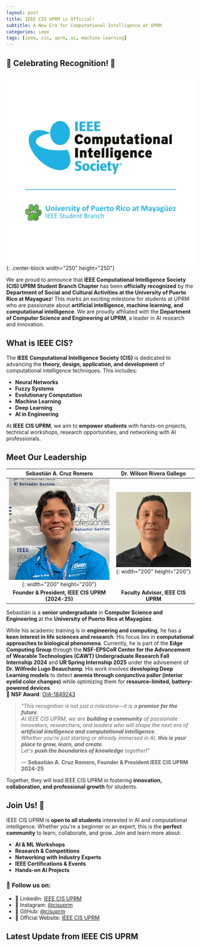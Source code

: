 ```yaml
---
layout: post
title: IEEE CIS UPRM is Official!
subtitle: A New Era for Computational Intelligence at UPRM
categories: ieee
tags: [ieee, cis, uprm, ai, machine-learning]
---
```


## 🎉 Celebrating Recognition! 🎉

![IEEE CIS UPRM Logo](/assets/images/cis-logo.png){: .center-block width="250" height="250"}

We are proud to announce that **IEEE Computational Intelligence Society (CIS) UPRM Student Branch Chapter** has been **officially recognized** by the **Department of Social and Cultural Activities at the University of Puerto Rico at Mayaguez**! This marks an exciting milestone for students at UPRM who are passionate about **artificial intelligence, machine learning, and computational intelligence**. We are proudly affiliated with the **Department of Computer Science and Engineering at UPRM**, a leader in AI research and innovation.

<!-- ![CSE UPRM Logo](/assets/images/cse-uprm-logo.png){: .center-block width="250" height="250"} -->

## **What is IEEE CIS?**

The **IEEE Computational Intelligence Society (CIS)** is dedicated to advancing the **theory, design, application, and development** of computational intelligence techniques. This includes:
- **Neural Networks**  
- **Fuzzy Systems**  
- **Evolutionary Computation**  
- **Machine Learning**  
- **Deep Learning**  
- **AI in Engineering**  

At **IEEE CIS UPRM**, we aim to **empower students** with hands-on projects, technical workshops, research opportunities, and networking with AI professionals.

## **Meet Our Leadership**

| **Sebastián A. Cruz Romero** | **Dr. Wilson Rivera Gallego** |
|:----------------------------:|:----------------------------:|
| ![Sebastián A. Cruz Romero](/assets/images/president-headshot-2024-25.png){: width="200" height="200"} | ![Dr. Wilson Rivera Gallego](/assets/images/advisor-headshot.png){: width="200" height="200"} |
| **Founder & President, IEEE CIS UPRM (2024-25)** | **Faculty Advisor, IEEE CIS UPRM** |

Sebastián is a **senior undergraduate** in **Computer Science and Engineering** at the **University of Puerto Rico at Mayagüez**.

While his academic training is in **engineering and computing**, he has a **keen interest in life sciences and research**. His focus lies in **computational approaches to biological phenomena**. Currently, he is part of the **Edge Computing Group** through the **NSF-EPSCoR Center for the Advancement of Wearable Technologies (CAWT) Undergraduate Research Fall Internship 2024** and **UR Spring Internship 2025** under the advisement of **Dr. Wilfredo Lugo Beauchamp**.   His work involves **developing Deep Learning models** to detect **anemia through conjunctiva pallor (interior eyelid color changes)** while optimizing them for **resource-limited, battery-powered devices**.  
📝 **NSF Award**: [OIA-1849243](https://www.nsf.gov/awardsearch/showAward?AWD_ID=1849243)

> _"This recognition is not just a milestone—it is a **promise for the future**._  
> _At IEEE CIS UPRM, we are **building a community** of passionate innovators, researchers, and leaders who will shape the next era of **artificial intelligence and computational intelligence**._  
> _Whether you're just starting or already immersed in AI, **this is your place to grow, learn, and create**._  
> _Let's **push the boundaries of knowledge** together!"_  
>  
> — **Sebastián A. Cruz Romero, Founder & President IEEE CIS UPRM 2024-25**  

Together, they will lead IEEE CIS UPRM in fostering **innovation, collaboration, and professional growth** for students.

## **Join Us! 🚀**

IEEE CIS UPRM is **open to all students** interested in AI and computational intelligence. Whether you're a beginner or an expert, this is the **perfect community** to learn, collaborate, and grow. Join and learn more about:

- **AI & ML Workshops**  
- **Research & Competitions**  
- **Networking with Industry Experts**  
- **IEEE Certifications & Events**  
- **Hands-on AI Projects**  

### 🔗 **Follow us on:**  
- 📌 LinkedIn: [IEEE CIS UPRM](https://linkedin.com/company/cisuprm)  
- 📌 Instagram: [@cisuprm](https://instagram.com/cisuprm)  
- 📌 GitHub: [@cisuprm](https://github.com/github)  
- 📌 Official Website: [IEEE CIS UPRM](https://cisuprm-github.io/)


## **Latest Update from IEEE CIS UPRM**

<div style="text-align: center;">
    <blockquote class="instagram-media" data-instgrm-permalink="https://www.instagram.com/p/DBzY9d4Sd_-/" data-instgrm-version="14">
    </blockquote>
    <script async src="https://www.instagram.com/embed.js"></script>
</div>